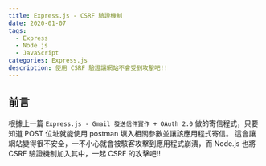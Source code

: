 ```yaml
---
title: Express.js - CSRF 驗證機制
date: 2020-01-07
tags: 
  - Express
  - Node.js
  - JavaScript
categories: Express.js
description: 使用 CSRF 驗證讓網站不會受到攻擊吧!!
---
```

## 前言
根據上一篇 `Express.js - Gmail 發送信件實作 + OAuth 2.0` 做的寄信程式，只要知道 POST 位址就能使用 postman 填入相關參數並讓該應用程式寄信。
這會讓網站變得很不安全，一不小心就會被駭客攻擊到應用程式崩潰，而 Node.js 也將 CSRF 驗證機制加入其中，一起 CSRF 的攻擊吧!!

